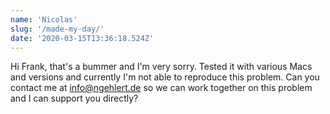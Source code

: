 ```yaml
---
name: 'Nicolas'
slug: '/made-my-day/'
date: '2020-03-15T13:36:18.524Z'
---
```


Hi Frank,
that&#x27;s a bummer and I&#x27;m very sorry. Tested it with various Macs and versions and currently I&#x27;m not able to reproduce this problem.
Can you contact me at info@ngehlert.de so we can work together on this problem and I can support you directly?
